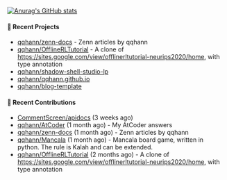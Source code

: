 [![Anurag's GitHub stats](https://github-readme-stats.vercel.app/api?username=qqhann&count_private=true&show_icons=true&theme=tokyonight)](https://github.com/anuraghazra/github-readme-stats)





#### 🌱 Recent Projects

- [qqhann/zenn-docs](https://github.com/qqhann/zenn-docs) - Zenn articles by qqhann
- [qqhann/OfflineRLTutorial](https://github.com/qqhann/OfflineRLTutorial) - A clone of https://sites.google.com/view/offlinerltutorial-neurips2020/home, with type annotation
- [qqhann/shadow-shell-studio-lp](https://github.com/qqhann/shadow-shell-studio-lp)
- [qqhann/qqhann.github.io](https://github.com/qqhann/qqhann.github.io)
- [qqhann/blog-template](https://github.com/qqhann/blog-template)

#### 👯 Recent Contributions

- [CommentScreen/apidocs](https://github.com/CommentScreen/apidocs) (3 weeks ago)
- [qqhann/AtCoder](https://github.com/qqhann/AtCoder) (1 month ago) - My AtCoder answers
- [qqhann/zenn-docs](https://github.com/qqhann/zenn-docs) (1 month ago) - Zenn articles by qqhann
- [qqhann/Mancala](https://github.com/qqhann/Mancala) (1 month ago) - Mancala board game, written in python. The rule is Kalah and can be extended. 
- [qqhann/OfflineRLTutorial](https://github.com/qqhann/OfflineRLTutorial) (2 months ago) - A clone of https://sites.google.com/view/offlinerltutorial-neurips2020/home, with type annotation

